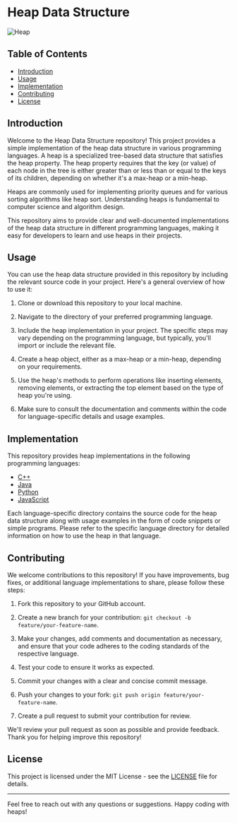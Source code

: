 # Heap Data Structure

![Heap](https://upload.wikimedia.org/wikipedia/commons/thumb/3/38/Max-Heap.svg/1200px-Max-Heap.svg.png)

## Table of Contents
- [Introduction](#introduction)
- [Usage](#usage)
- [Implementation](#implementation)
- [Contributing](#contributing)
- [License](#license)

## Introduction

Welcome to the Heap Data Structure repository! This project provides a simple implementation of the heap data structure in various programming languages. A heap is a specialized tree-based data structure that satisfies the heap property. The heap property requires that the key (or value) of each node in the tree is either greater than or less than or equal to the keys of its children, depending on whether it's a max-heap or a min-heap.

Heaps are commonly used for implementing priority queues and for various sorting algorithms like heap sort. Understanding heaps is fundamental to computer science and algorithm design.

This repository aims to provide clear and well-documented implementations of the heap data structure in different programming languages, making it easy for developers to learn and use heaps in their projects.

## Usage

You can use the heap data structure provided in this repository by including the relevant source code in your project. Here's a general overview of how to use it:

1. Clone or download this repository to your local machine.

2. Navigate to the directory of your preferred programming language.

3. Include the heap implementation in your project. The specific steps may vary depending on the programming language, but typically, you'll import or include the relevant file.

4. Create a heap object, either as a max-heap or a min-heap, depending on your requirements.

5. Use the heap's methods to perform operations like inserting elements, removing elements, or extracting the top element based on the type of heap you're using.

6. Make sure to consult the documentation and comments within the code for language-specific details and usage examples.

## Implementation

This repository provides heap implementations in the following programming languages:

- [C++](cpp/)
- [Java](java/)
- [Python](python/)
- [JavaScript](javascript/)

Each language-specific directory contains the source code for the heap data structure along with usage examples in the form of code snippets or simple programs. Please refer to the specific language directory for detailed information on how to use the heap in that language.

## Contributing

We welcome contributions to this repository! If you have improvements, bug fixes, or additional language implementations to share, please follow these steps:

1. Fork this repository to your GitHub account.

2. Create a new branch for your contribution: `git checkout -b feature/your-feature-name`.

3. Make your changes, add comments and documentation as necessary, and ensure that your code adheres to the coding standards of the respective language.

4. Test your code to ensure it works as expected.

5. Commit your changes with a clear and concise commit message.

6. Push your changes to your fork: `git push origin feature/your-feature-name`.

7. Create a pull request to submit your contribution for review.

We'll review your pull request as soon as possible and provide feedback. Thank you for helping improve this repository!

## License

This project is licensed under the MIT License - see the [LICENSE](LICENSE) file for details.

---

Feel free to reach out with any questions or suggestions. Happy coding with heaps!
